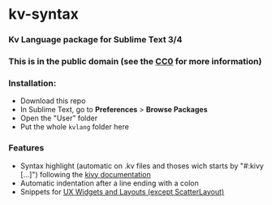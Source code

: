 # kv-syntax
### Kv Language package for Sublime Text 3/4

### This is in the public domain (see the [CC0](https://creativecommons.org/publicdomain/zero/1.0/) for more information)

### Installation:
- Download this repo
- In Sublime Text, go to **Preferences** > **Browse Packages**
- Open the "User" folder
- Put the whole `kvlang` folder here

### Features
- Syntax highlight (automatic on .kv files and thoses wich starts by "#:kivy [...]") following the [kivy documentation](https://kivy.org/doc/stable/guide/lang.html)
- Automatic indentation after a line ending with a colon
- Snippets for [UX Widgets and Layouts (except ScatterLayout)](https://kivy.org/doc/stable/api-kivy.uix.html)
